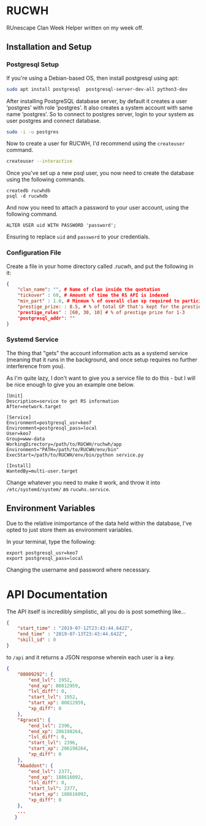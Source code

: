 # RUCWH
RUnescape Clan Week Helper written on my week off.


## Installation and Setup

### Postgresql Setup

If you're using a Debian-based OS, then install postgresql using apt:

```bash
sudo apt install postgresql  postgresql-server-dev-all python3-dev
```

After installing PostgreSQL database server, by default it creates a user ‘postgres’ with role ‘postgres’. It also creates a system account with same name ‘postgres’. So to connect to postgres server, login to your system as user postgres and connect database.

```bash
sudo -i -u postgres
```

Now to create a user for RUCWH, I'd recommend using the ```createuser``` command.

```bash
createuser --interactive
```

Once you've set up a new psql user, you now need to create the database using the following commands.

```postgresql
createdb rucwhdb
psql -d rucwhdb
```

And now you need to attach a password to your user account, using the following command.

```postgresql
ALTER USER uid WITH PASSWORD 'password';
```

Ensuring to replace ```uid``` and ```password``` to your credentials.


### Configuration File

Create a file in your home directory called .rucwh, and put the following in it:

```json
{
    "clan_name": "", # Name of clan inside the quotation
    "tickover" : 60, # Amount of time the RS API is indexed
    "min_part" : 1.0, # Minmum % of overall clan xp required to participate
    "prestige_prize: : 8.5, # % of total GP that's kept for the prestiege prize
    "prestige_rules" : [60, 30, 10] # % of prestige prize for 1-3 
    "postgresql_addr": ""
}
```

### Systemd Service

The thing that "gets" the account information acts as a systemd service (meaning that it runs in the background, and once setup requires no further interference from you).

As I'm quite lazy, I don't want to give you a service file to do this - but I will be nice enough to give you an example one below.

```
[Unit]
Description=service to get RS information
After=network.target

[Service]
Environment=postgresql_usr=keo7
Environment=postgresql_pass=local
User=keo7
Group=www-data
WorkingDirectory=/path/to/RUCWH/ruchwh/app
Environment="PATH=/path/to/RUCWH/env/bin"
ExecStart=/path/to/RUCWH/env/bin/python service.py

[Install]
WantedBy=multi-user.target

```

Change whatever you need to make it work, and throw it into ```/etc/systemd/system/``` as ```rucwhs.service```.

## Environment Variables

Due to the relative inimportance of the data held within the database, I've opted to just store them as environment variables.

In your terminal, type the following:

```
export postgresql_usr=keo7
export postgresql_pass=local
```

Changing the username and password where necessary.

# API Documentation

The API itself is incredibly simplistic, all you do is post something like...
```json
{
	"start_time" : "2019-07-12T23:43:44.642Z",
	"end_time" : "2019-07-13T23:43:44.642Z",
	"skill_id" : 0
}
```

to ```/api``` and it returns a JSON response wherein each user is a key.

```json
{
    "08009292": {
        "end_lvl": 1952,
        "end_xp": 80812959,
        "lvl_diff": 0,
        "start_lvl": 1952,
        "start_xp": 80812959,
        "xp_diff": 0
    },
    "4grace1": {
        "end_lvl": 2396,
        "end_xp": 206198264,
        "lvl_diff": 0,
        "start_lvl": 2396,
        "start_xp": 206198264,
        "xp_diff": 0
    },
    "Abaddont": {
        "end_lvl": 2377,
        "end_xp": 188616092,
        "lvl_diff": 0,
        "start_lvl": 2377,
        "start_xp": 188616092,
        "xp_diff": 0
    },
    ...
   }
```
